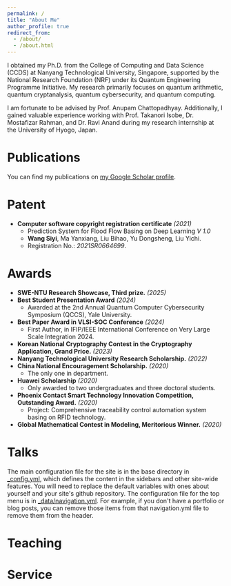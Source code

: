 ```yaml
---
permalink: /
title: "About Me"
author_profile: true
redirect_from: 
  - /about/
  - /about.html
---
```


I obtained my Ph.D. from the College of Computing and Data Science (CCDS) at Nanyang Technological University, Singapore, supported by the National Research Foundation (NRF) under its Quantum Engineering Programme Initiative. My research primarily focuses on quantum arithmetic, quantum cryptanalysis, quantum cybersecurity, and quantum computing.

I am fortunate to be advised by Prof. Anupam Chattopadhyay. Additionally, I gained valuable experience working with Prof. Takanori Isobe, Dr. Mostafizar Rahman, and Dr. Ravi Anand during my research internship at the University of Hyogo, Japan.

Publications
======
You can find my publications on [my Google Scholar profile](https://scholar.google.com/citations?user=xZ6Hd2IAAAAJ).

Patent
======
* **Computer software copyright registration certificate** _(2021)_
  * Prediction System for Flood Flow Basing on Deep Learning _V 1.0_
  * **Wang Siyi**, Ma Yanxiang, Liu Bihao, Yu Dongsheng, Liu Yichi.
  * Registration No.: _2021SR0664699_.

Awards
======
* **SWE-NTU Research Showcase, Third prize.**  _(2025)_
* **Best Student Presentation Award**  _(2024)_
  * Awarded at the 2nd Annual Quantum Computer Cybersecurity Symposium (QCCS), Yale University.
* **Best Paper Award in VLSI-SOC Conference**  _(2024)_
  * First Author, in IFIP/IEEE International Conference on Very Large Scale Integration 2024.
* **Korean National Cryptography Contest in the Cryptography Application, Grand Price.**  _(2023)_
* **Nanyang Technological University Research Scholarship.**  _(2022)_
* **China National Encouragement Scholarship.**  _(2020)_
  * The only one in department.
* **Huawei Scholarship**  _(2020)_
  * Only awarded to two undergraduates and three doctoral students.
* **Phoenix Contact Smart Technology Innovation Competition, Outstanding Award.**   _(2020)_
  * Project: Comprehensive traceability control automation system basing on RFID technology.
* **Global Mathematical Contest in Modeling, Meritorious Winner.**  _(2020)_
  
Talks
======
The main configuration file for the site is in the base directory in [_config.yml](https://github.com/academicpages/academicpages.github.io/blob/master/_config.yml), which defines the content in the sidebars and other site-wide features. You will need to replace the default variables with ones about yourself and your site's github repository. The configuration file for the top menu is in [_data/navigation.yml](https://github.com/academicpages/academicpages.github.io/blob/master/_data/navigation.yml). For example, if you don't have a portfolio or blog posts, you can remove those items from that navigation.yml file to remove them from the header. 

Teaching
======

Service
======
